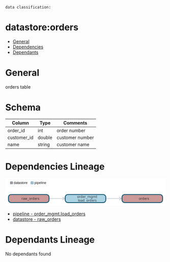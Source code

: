 `data classification: `

# datastore:orders

- [General](#general)
- [Dependencies](#dependencies)
- [Dependants](#dependants)

# General <a name="general"></a>

orders table

# Schema
| Column    | Type        | Comments |
| --------- | ----------- | -------- |
| order_id | int | order number |
| customer_id | double | customer number |
| name | string | customer name |

# Dependencies Lineage <a name="dependencies"></a>

![image](./dependencies.png)
- [pipeline - order_mgmt.load_orders](pipelines/order_mgmt/load_orders/load_orders.md)
- [datastore - raw_orders](datastores/raw_orders/raw_orders.md)

# Dependants Lineage <a name="dependants"></a>

No dependants found


